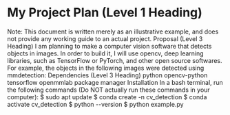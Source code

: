 # My Project Plan (Level 1 Heading)
Note: This document is written merely as an illustrative example, and does not provide
any working guide to an actual project.
Proposal (Level 3 Heading)
I am planning to make a computer vision software that detects objects in images.
In order to build it, I will use opencv, deep learning libraries, such as TensorFlow
or PyTorch, and other open source softwares.
For example, the objects in the following images were detected using mmdetection:
Dependencies (Level 3 Heading)
python
opencv-python
tensorflow
openmmlab
package manager
Installation
In a bash terminal, run the following commands (Do NOT actually run these commands in
your computer):
$ sudo apt update
$ conda create -n cv_detection
$ conda activate cv_detection
$ python --version
$ python example.py
